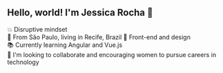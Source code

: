 ## Hello, world! I'm Jessica Rocha :wave: </br>
:boom: Disruptive mindset </br>
:round_pushpin: From São Paulo, living in Recife, Brazil
:blue_heart: Front-end and design </br>
:books: Currently learning Angular and Vue.js </br>
:muscle:  I'm looking to collaborate and encouraging women to pursue careers in technology
